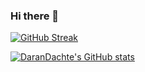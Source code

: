 ### Hi there 👋

[![GitHub Streak](https://streak-stats.demolab.com/?user=DaranDachte&theme=tokyonight)](https://git.io/streak-stats)

[![DaranDachte's GitHub stats](https://github-readme-stats.vercel.app/api?username=DaranDachte&show_icons=true&theme=tokyonight)](https://github.com/anuraghazra/github-readme-stats)

<!--
**DaranDachte/DaranDachte** is a ✨ _special_ ✨ repository because its `README.md` (this file) appears on your GitHub profile.

Here are some ideas to get you started:

- 🔭 I’m currently working on ...
- 🌱 I’m currently learning ...
- 👯 I’m looking to collaborate on ...
- 🤔 I’m looking for help with ...
- 💬 Ask me about ...
- 📫 How to reach me: ...
- 😄 Pronouns: ...
- ⚡ Fun fact: ...
-->
